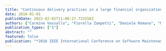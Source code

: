 ```yaml
---
title: "Continuous delivery practices in a large financial organization"
date: 2016-01-01
publishDate: 2022-02-02T11:00:27.723156Z
authors: ["Carmine Vassallo", "Fiorella Zampetti", "Daniele Romano", "Moritz Beller", "Annibale Panichella", "Massimiliano Di Penta", "Andy Zaidman"]
publication_types: ["1"]
abstract: ""
featured: false
publication: "*2016 IEEE International Conference on Software Maintenance and Evolution (ICSME)*"
---
```


